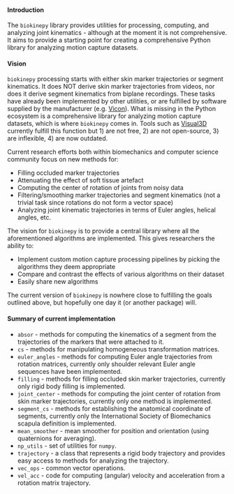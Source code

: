 #### Introduction

The `biokinepy` library provides utilities for processing, computing, and analyzing joint kinematics - although at the moment it is not comprehensive. It aims to provide a starting point for creating a comprehensive Python library for analyzing motion capture datasets.

#### Vision

`biokinepy` processing starts with either skin marker trajectories or segment kinematics. It does NOT derive skin marker trajectories from videos, nor does it derive segment kinematics from biplane recordings. These tasks have already been implemented by other utilities, or are fulfilled by software supplied by the manufacturer (e.g. [Vicon](https://www.vicon.com/)). What is missing in the Python ecosystem is a comprehensive library for analyzing motion capture datasets, which is where `biokinepy` comes in. Tools such as [Visual3D](https://c-motion.com/products/visual3d) currently fulfill this function but 1) are not free, 2) are not open-source, 3) are inflexible, 4) are now outdated.

Current research efforts both within biomechanics and computer science community focus on new methods for:

* Filling occluded marker trajectories
* Attenuating the effect of soft tissue artefact
* Computing the center of rotation of joints from noisy data
* Filtering/smoothing marker trajectories and segment kinematics (not a trivial task since rotations do not form a vector space)
* Analyzing joint kinematic trajectories in terms of Euler angles, helical angles, etc.

The vision for `biokinepy` is to provide a central library where all the aforementioned algorithms are implemented. This gives researchers the ability to:

* Implement custom motion capture processing pipelines by picking the algorithms they deem appropriate
* Compare and contrast the effects of various algorithms on their dataset
* Easily share new algorithms

The current version of `biokinepy` is nowhere close to fulfilling the goals outlined above, but hopefully one day it (or another package) will.

#### Summary of current implementation

* `absor` - methods for computing the kinematics of a segment from the trajectories of the markers that were attached to it.
* `cs` -  methods for manipulating homogeneous transformation matrices.
* `euler_angles` - methods for computing Euler angle trajectories from rotation matrices, currently only shoulder relevant Euler angle sequences have been implemented.
* `filling` - methods for filling occluded skin marker trajectories, currently only rigid body filling is implemented.
* `joint_center` - methods for computing the joint center of rotation from skin marker trajectories, currently only one method is implemented.
* `segment_cs` - methods for establishing the anatomical coordinate of segments, currently only the International Society of Biomechanics scapula definition is implemented.
* `mean_smoother` - mean smoother for position and orientation (using quaternions for averaging).
* `np_utils` - set of utilities for `numpy`.
* `trajectory` - a class that represents a rigid body trajectory and provides easy access to methods for analyzing the trajectory.
* `vec_ops` - common vector operations.
* `vel_acc` - code for computing (angular) velocity and acceleration from a rotation matrix trajectory.